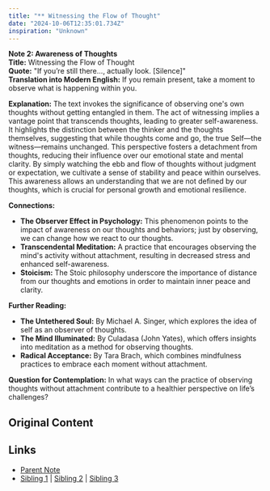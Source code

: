 ```yaml
---
title: "** Witnessing the Flow of Thought"
date: "2024-10-06T12:35:01.734Z"
inspiration: "Unknown"
---
```


  

**Note 2: Awareness of Thoughts**  
**Title:** Witnessing the Flow of Thought  
**Quote:** "If you’re still there..., actually look. [Silence]"  
**Translation into Modern English:** If you remain present, take a moment to observe what is happening within you.  

**Explanation:** The text invokes the significance of observing one's own thoughts without getting entangled in them. The act of witnessing implies a vantage point that transcends thoughts, leading to greater self-awareness. It highlights the distinction between the thinker and the thoughts themselves, suggesting that while thoughts come and go, the true Self—the witness—remains unchanged. This perspective fosters a detachment from thoughts, reducing their influence over our emotional state and mental clarity. By simply watching the ebb and flow of thoughts without judgment or expectation, we cultivate a sense of stability and peace within ourselves. This awareness allows an understanding that we are not defined by our thoughts, which is crucial for personal growth and emotional resilience.  

**Connections:**  
- **The Observer Effect in Psychology:** This phenomenon points to the impact of awareness on our thoughts and behaviors; just by observing, we can change how we react to our thoughts.  
- **Transcendental Meditation:** A practice that encourages observing the mind's activity without attachment, resulting in decreased stress and enhanced self-awareness.  
- **Stoicism:** The Stoic philosophy underscore the importance of distance from our thoughts and emotions in order to maintain inner peace and clarity.  

**Further Reading:**  
- **The Untethered Soul:** By Michael A. Singer, which explores the idea of self as an observer of thoughts.  
- **The Mind Illuminated:** By Culadasa (John Yates), which offers insights into meditation as a method for observing thoughts.  
- **Radical Acceptance:** By Tara Brach, which combines mindfulness practices to embrace each moment without attachment.  

**Question for Contemplation:** In what ways can the practice of observing thoughts without attachment contribute to a healthier perspective on life’s challenges?  


## Original Content



## Links

- [Parent Note](/parent-note.md)
- [Sibling 1](/zettel1.md) | [Sibling 2](/zettel2.md) | [Sibling 3](/zettel3.md)
